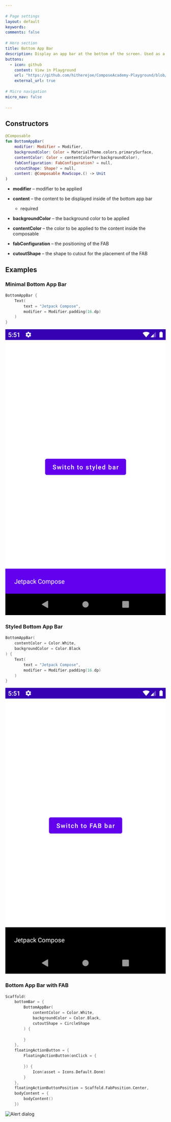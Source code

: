 ```yaml
---

# Page settings
layout: default
keywords:
comments: false

# Hero section
title: Bottom App Bar
description: Display an app bar at the bottom of the screen. Used as a container for parent-related content, such as screen titles, menu items or a floating action button
buttons:
  - icon: github
    content: View in Playground
    url: "https://github.com/hitherejoe/ComposeAcademy-Playground/blob/master/app/src/main/java/co/joebirch/composeplayground/material/bottomAppBar.kt"
    external_url: true

# Micro navigation
micro_nav: false

---
```


## Constructors

```kotlin
@Composable
fun BottomAppBar(
    modifier: Modifier = Modifier,
    backgroundColor: Color = MaterialTheme.colors.primarySurface,
    contentColor: Color = contentColorFor(backgroundColor),
    fabConfiguration: FabConfiguration? = null,
    cutoutShape: Shape? = null,
    content: @Composable RowScope.() -> Unit
)
```

* **modifier** – modifier to be applied

* **content** – the content to be displayed inside of the bottom app bar
  * required

* **backgroundColor** – the background color to be applied

* **contentColor** – the color to be applied to the content inside the composable

* **fabConfiguration** – the positioning of the FAB

* **cutoutShape** – the shape to cutout for the placement of the FAB

## Examples

### Minimal Bottom App Bar
  
```kotlin
BottomAppBar {
    Text(
        text = "Jetpack Compose",
        modifier = Modifier.padding(16.dp)
    )
}
```

![Alert dialog](/academy/material/media/bottom_app_bar.png)

### Styled Bottom App Bar
  
```kotlin
BottomAppBar(
    contentColor = Color.White,
    backgroundColor = Color.Black
) {
    Text(
        text = "Jetpack Compose",
        modifier = Modifier.padding(16.dp)
    )
}
```

![Alert dialog](/academy/material/media/bottom_app_bar_styled.png)

### Bottom App Bar with FAB

```kotlin
Scaffold(
    bottomBar = {
        BottomAppBar(
            contentColor = Color.White,
            backgroundColor = Color.Black,
            cutoutShape = CircleShape
        ) {

        }
    },
    floatingActionButton = {
        FloatingActionButton(onClick = {

        }) {
            Icon(asset = Icons.Default.Done)
        }
    },
    floatingActionButtonPosition = Scaffold.FabPosition.Center,
    bodyContent = {
        bodyContent()
    })
```

![Alert dialog](/academy/material/media/bottom_app_fab.png)
